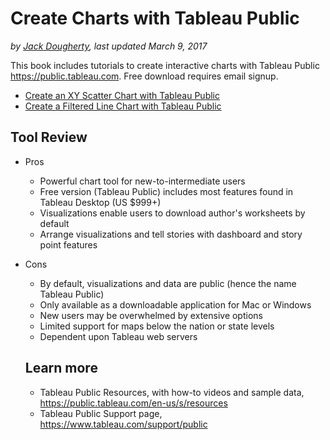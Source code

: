 # Create Charts with Tableau Public
*by [Jack Dougherty](../introduction/who.md), last updated March 9, 2017*

This book includes tutorials to create interactive charts with Tableau Public https://public.tableau.com. Free download requires email signup.
- [Create an XY Scatter Chart with Tableau Public](../scatter-chart-tableau)
- [Create a Filtered Line Chart with Tableau Public](../filtered-line-chart-tableau)

## Tool Review
- Pros
  - Powerful chart tool for new-to-intermediate users
  - Free version (Tableau Public) includes most features found in Tableau Desktop (US $999+)
  - Visualizations enable users to download author's worksheets by default
  - Arrange visualizations and tell stories with dashboard and story point features
- Cons
  - By default, visualizations and data are public (hence the name Tableau Public)
  - Only available as a downloadable application for Mac or Windows
  - New users may be overwhelmed by extensive options
  - Limited support for maps below the nation or state levels
  - Dependent upon Tableau web servers

  ## Learn more
  - Tableau Public Resources, with how-to videos and sample data, https://public.tableau.com/en-us/s/resources
  - Tableau Public Support page, https://www.tableau.com/support/public
